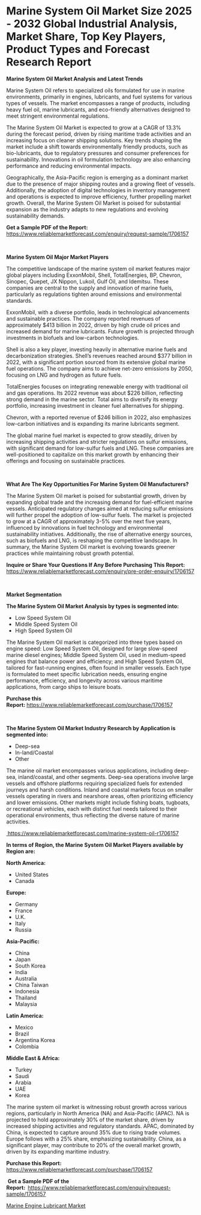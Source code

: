 <p><h1>Marine System Oil Market Size 2025 - 2032 Global Industrial Analysis, Market Share, Top Key Players, Product Types and Forecast Research Report</h1></p><p><strong>Marine System Oil Market Analysis and Latest Trends</strong></p>
<p><p>Marine System Oil refers to specialized oils formulated for use in marine environments, primarily in engines, lubricants, and fuel systems for various types of vessels. The market encompasses a range of products, including heavy fuel oil, marine lubricants, and eco-friendly alternatives designed to meet stringent environmental regulations.</p><p>The Marine System Oil Market is expected to grow at a CAGR of 13.3% during the forecast period, driven by rising maritime trade activities and an increasing focus on cleaner shipping solutions. Key trends shaping the market include a shift towards environmentally friendly products, such as bio-lubricants, due to regulatory pressures and consumer preferences for sustainability. Innovations in oil formulation technology are also enhancing performance and reducing environmental impacts.</p><p>Geographically, the Asia-Pacific region is emerging as a dominant market due to the presence of major shipping routes and a growing fleet of vessels. Additionally, the adoption of digital technologies in inventory management and operations is expected to improve efficiency, further propelling market growth. Overall, the Marine System Oil Market is poised for substantial expansion as the industry adapts to new regulations and evolving sustainability demands.</p></p>
<p><strong>Get a Sample PDF of the Report:&nbsp;</strong> <a href="https://www.reliablemarketforecast.com/enquiry/request-sample/1706157?utm_campaign=2732&utm_medium=2&utm_source=Github&utm_content=ia&utm_term=27032025&utm_id=marine-system-oil">https://www.reliablemarketforecast.com/enquiry/request-sample/1706157</a></p>
<p>&nbsp;</p>
<p><strong>Marine System Oil Major Market Players</strong></p>
<p><p>The competitive landscape of the marine system oil market features major global players including ExxonMobil, Shell, TotalEnergies, BP, Chevron, Sinopec, Quepet, JX Nippon, Lukoil, Gulf Oil, and Idemitsu. These companies are central to the supply and innovation of marine fuels, particularly as regulations tighten around emissions and environmental standards.</p><p>ExxonMobil, with a diverse portfolio, leads in technological advancements and sustainable practices. The company reported revenues of approximately $413 billion in 2022, driven by high crude oil prices and increased demand for marine lubricants. Future growth is projected through investments in biofuels and low-carbon technologies.</p><p>Shell is also a key player, investing heavily in alternative marine fuels and decarbonization strategies. Shell’s revenues reached around $377 billion in 2022, with a significant portion sourced from its extensive global marine fuel operations. The company aims to achieve net-zero emissions by 2050, focusing on LNG and hydrogen as future fuels.</p><p>TotalEnergies focuses on integrating renewable energy with traditional oil and gas operations. Its 2022 revenue was about $226 billion, reflecting strong demand in the marine sector. Total aims to diversify its energy portfolio, increasing investment in cleaner fuel alternatives for shipping.</p><p>Chevron, with a reported revenue of $246 billion in 2022, also emphasizes low-carbon initiatives and is expanding its marine lubricants segment. </p><p>The global marine fuel market is expected to grow steadily, driven by increasing shipping activities and stricter regulations on sulfur emissions, with significant demand for low-sulfur fuels and LNG. These companies are well-positioned to capitalize on this market growth by enhancing their offerings and focusing on sustainable practices.</p></p>
<p>&nbsp;</p>
<p><strong>What Are The Key Opportunities For Marine System Oil Manufacturers?</strong></p>
<p><p>The Marine System Oil market is poised for substantial growth, driven by expanding global trade and the increasing demand for fuel-efficient marine vessels. Anticipated regulatory changes aimed at reducing sulfur emissions will further propel the adoption of low-sulfur fuels. The market is projected to grow at a CAGR of approximately 3-5% over the next five years, influenced by innovations in fuel technology and environmental sustainability initiatives. Additionally, the rise of alternative energy sources, such as biofuels and LNG, is reshaping the competitive landscape. In summary, the Marine System Oil market is evolving towards greener practices while maintaining robust growth potential.</p></p>
<p><strong>Inquire or Share Your Questions If Any Before Purchasing This Report:</strong> <a href="https://www.reliablemarketforecast.com/enquiry/pre-order-enquiry/1706157?utm_campaign=2732&utm_medium=2&utm_source=Github&utm_content=ia&utm_term=27032025&utm_id=marine-system-oil">https://www.reliablemarketforecast.com/enquiry/pre-order-enquiry/1706157</a></p>
<p>&nbsp;</p>
<p><strong>Market Segmentation</strong></p>
<p><strong>The Marine System Oil Market Analysis by types is segmented into:</strong></p>
<p><ul><li>Low Speed System Oil</li><li>Middle Speed System Oil</li><li>High Speed System Oil</li></ul></p>
<p><p>The Marine System Oil market is categorized into three types based on engine speed: Low Speed System Oil, designed for large slow-speed marine diesel engines; Middle Speed System Oil, used in medium-speed engines that balance power and efficiency; and High Speed System Oil, tailored for fast-running engines, often found in smaller vessels. Each type is formulated to meet specific lubrication needs, ensuring engine performance, efficiency, and longevity across various maritime applications, from cargo ships to leisure boats.</p></p>
<p><strong>Purchase this Report:&nbsp;</strong><a href="https://www.reliablemarketforecast.com/purchase/1706157?utm_campaign=2732&utm_medium=2&utm_source=Github&utm_content=ia&utm_term=27032025&utm_id=marine-system-oil">https://www.reliablemarketforecast.com/purchase/1706157</a></p>
<p>&nbsp;</p>
<p><strong>The Marine System Oil Market Industry Research by Application is segmented into:</strong></p>
<p><ul><li>Deep-sea</li><li>In-land/Coastal</li><li>Other</li></ul></p>
<p><p>The marine oil market encompasses various applications, including deep-sea, inland/coastal, and other segments. Deep-sea operations involve large vessels and offshore platforms requiring specialized fuels for extended journeys and harsh conditions. Inland and coastal markets focus on smaller vessels operating in rivers and nearshore areas, often prioritizing efficiency and lower emissions. Other markets might include fishing boats, tugboats, or recreational vehicles, each with distinct fuel needs tailored to their operational environments, thus reflecting the diverse nature of marine activities.</p></p>
<p><a href="https://www.reliablemarketforecast.com/marine-system-oil-r1706157?utm_campaign=2732&utm_medium=2&utm_source=Github&utm_content=ia&utm_term=27032025&utm_id=marine-system-oil">&nbsp;https://www.reliablemarketforecast.com/marine-system-oil-r1706157</a></p>
<p><strong>In terms of Region, the Marine System Oil Market Players available by Region are:</strong></p>
<p>
    <p> <strong> North America: </strong>
        <ul>
            <li>United States</li>
            <li>Canada</li>
        </ul>
        </p> 
    <p> <strong> Europe: </strong>
        <ul>
            <li>Germany</li>
            <li>France</li>
            <li>U.K.</li>
            <li>Italy</li>
            <li>Russia</li>
        </ul>
        </p> 
    <p> <strong> Asia-Pacific: </strong>
        <ul>
            <li>China</li>
            <li>Japan</li>
            <li>South Korea</li>
            <li>India</li>
            <li>Australia</li>
            <li>China Taiwan</li>
            <li>Indonesia</li>
            <li>Thailand</li>
            <li>Malaysia</li>
        </ul>
        </p> 
    <p> <strong> Latin America: </strong>
        <ul>
            <li>Mexico</li>
            <li>Brazil</li>
            <li>Argentina Korea</li>
            <li>Colombia</li>
        </ul>
        </p> 
    <p> <strong> Middle East & Africa: </strong>
        <ul>
            <li>Turkey</li>
            <li>Saudi</li>
            <li>Arabia</li>
            <li>UAE</li>
            <li>Korea</li>
        </ul>
    </p>
    </p>
<p><p>The marine system oil market is witnessing robust growth across various regions, particularly in North America (NA) and Asia-Pacific (APAC). NA is projected to hold approximately 30% of the market share, driven by increased shipping activities and regulatory standards. APAC, dominated by China, is expected to capture around 35% due to rising trade volumes. Europe follows with a 25% share, emphasizing sustainability. China, as a significant player, may contribute to 20% of the overall market growth, driven by its expanding maritime industry.</p></p>
<p><strong>Purchase this Report: </strong><a href="https://www.reliablemarketforecast.com/purchase/1706157?utm_campaign=2732&utm_medium=2&utm_source=Github&utm_content=ia&utm_term=27032025&utm_id=marine-system-oil">https://www.reliablemarketforecast.com/purchase/1706157</a></p>
<p>&nbsp;<strong>Get a Sample PDF of the Report:&nbsp;&nbsp;</strong><a href="https://www.reliablemarketforecast.com/enquiry/request-sample/1706157?utm_campaign=2732&utm_medium=2&utm_source=Github&utm_content=ia&utm_term=27032025&utm_id=marine-system-oil">https://www.reliablemarketforecast.com/enquiry/request-sample/1706157</a></p>
<p><strong></strong></p>
<p><p><a href="https://github.com/negrocybul4w/Market-Research-Report-List-1/blob/main/marine-engine-lubricant-market.md?utm_campaign=2732&utm_medium=2&utm_source=Github&utm_content=ia&utm_term=27032025&utm_id=marine-system-oil">Marine Engine Lubricant Market</a></p></p>